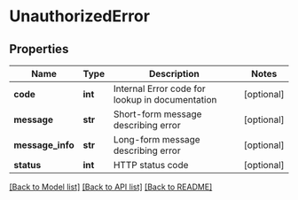 # UnauthorizedError

## Properties
Name | Type | Description | Notes
------------ | ------------- | ------------- | -------------
**code** | **int** | Internal Error code for lookup in documentation | [optional] 
**message** | **str** | Short-form message describing error | [optional] 
**message_info** | **str** | Long-form message describing error | [optional] 
**status** | **int** | HTTP status code | [optional] 

[[Back to Model list]](../README.md#documentation-for-models) [[Back to API list]](../README.md#documentation-for-api-endpoints) [[Back to README]](../README.md)


